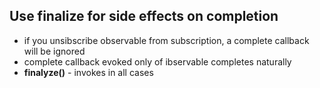 ## Use finalize for side effects on completion

- if you unsibscribe observable from subscription, a complete callback will be ignored
- complete callback evoked only of ibservable completes naturally
- **finalyze()** - invokes in all cases
